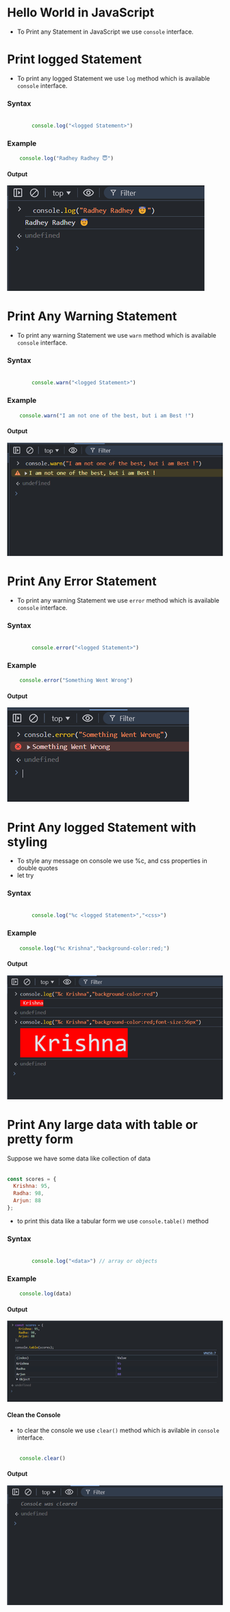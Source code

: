 # Hello World in JavaScript

- To Print any Statement in JavaScript we use `console` interface.


# Print logged Statement

- To print any logged Statement we use `log` method which is available `console` interface.

### Syntax
```js

        console.log("<logged Statement>")

```

### Example

```js
    console.log("Radhey Radhey 😇")

```

#### Output

![alt text](image.png)

# Print Any Warning Statement

- To print any warning Statement we use `warn` method which is available `console` interface.

### Syntax
```js

        console.warn("<logged Statement>")

```

### Example

```js
    console.warn("I am not one of the best, but i am Best !")

```

#### Output
![alt text](image-1.png)


# Print Any Error Statement

- To print any warning Statement we use `error` method which is available `console` interface.

### Syntax
```js

        console.error("<logged Statement>")

```

### Example

```js
    console.error("Something Went Wrong")

```

#### Output
![alt text](image-2.png)



# Print Any logged Statement with styling

- To style any message on console we use %c, and  css properties in double quotes
- let try

### Syntax
```js

        console.log("%c <logged Statement>","<css>")

```

### Example

```js
    console.log("%c Krishna","background-color:red;")

```

#### Output
![alt text](image-3.png)


# Print Any large data with table or pretty form


Suppose we have some data like collection of data 

```js

const scores = {
  Krishna: 95,
  Radha: 98,
  Arjun: 88
};
```
- to print this data like a tabular form we use `console.table()` method 

### Syntax
```js

        console.log("<data>") // array or objects

```

### Example

```js
    console.log(data)

```

#### Output

![alt text](image-4.png)



#### Clean the Console

- to clear the console we use `clear()` method which is avilable in `console` interface.

```js

    console.clear()
```

#### Output

![alt text](image-5.png)